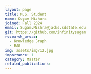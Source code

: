 ```yaml
---
layout: page
title: M.S. Student
name: Sugam Mishura
joined: Fall 2024
email: Sugam.Mishra@jacks.sdstate.edu
git: https://github.com/infinitysugam
research_areas:
  - Knowledge Graph
  - RAG
img: assets/img/12.jpg
importance: 1
category: Master
related_publications: 
---
```

